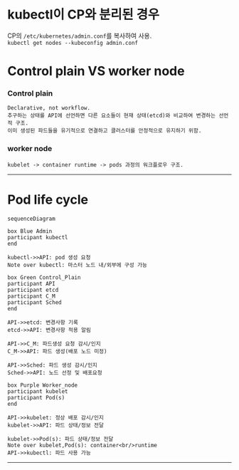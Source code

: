 # kubectl이 CP와 분리된 경우
  CP의 `/etc/kubernetes/admin.conf`를 복사하여 사용.\
  `kubectl get nodes --kubeconfig admin.conf`

# Control plain VS worker node
### Control plain
    Declarative, not workflow.
    추구하는 상태를 API에 선언하면 다른 요소들이 현재 상태(etcd)와 비교하여 변경하는 선언적 구조.
    이미 생성된 파드들을 유기적으로 연결하고 클러스터를 안정적으로 유지하기 위함.
### worker node
    kubelet -> container runtime -> pods 과정의 워크플로우 구조.
---

# Pod life cycle
```mermaid
sequenceDiagram

box Blue Admin
participant kubectl
end

kubectl->>API: pod 생성 요청
Note over kubectl: 마스터 노드 내/외부에 구성 가능 

box Green Control_Plain
participant API
participant etcd
participant C_M
participant Sched
end

API->>etcd: 변경사항 기록
etcd->>API: 변경사항 적용 알림

API->>C_M: 파드생성 요청 감시/인지
C_M->>API: 파드 생성(배포 노드 미정)

API->>Sched: 파드 생성 감시/인지
Sched->>API: 노드 선정 및 배포요청

box Purple Worker_node
participant kubelet
participant Pod(s)
end

API->>kubelet: 정상 배포 감시/인지
kubelet->>API: 파드 상태/정보 전달

kubelet->>Pod(s): 파드 상태/정보 전달
Note over kubelet,Pod(s): container<br/>runtime
API->>kubectl: 파드 사용 가능
```
---

